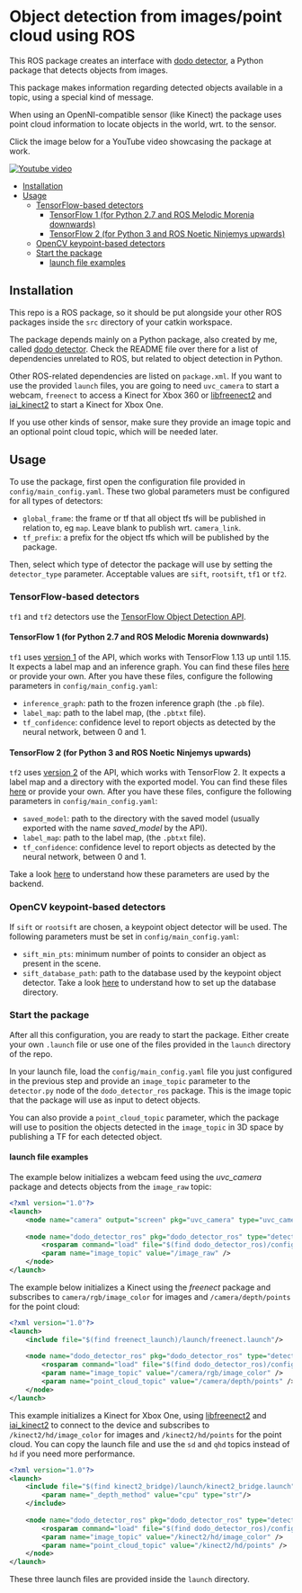 # Object detection from images/point cloud using ROS

This ROS package creates an interface with [dodo detector](https://github.com/douglasrizzo/dodo_detector), a Python package that detects objects from images.

This package makes information regarding detected objects available in a topic, using a special kind of message.

When using an OpenNI-compatible sensor (like Kinect) the package uses point cloud information to locate objects in the world, wrt. to the sensor.

Click the image below for a YouTube video showcasing the package at work.

[![Youtube video](https://img.youtube.com/vi/fXJYmJOaSxQ/0.jpg)](https://www.youtube.com/watch?v=fXJYmJOaSxQ)

<!-- TOC -->

- [Installation](#installation)
- [Usage](#usage)
    - [TensorFlow-based detectors](#tensorflow-based-detectors)
        - [TensorFlow 1 (for Python 2.7 and ROS Melodic Morenia downwards)](#tensorflow-1-for-python-27-and-ros-melodic-morenia-downwards)
        - [TensorFlow 2 (for Python 3 and ROS Noetic Ninjemys upwards)](#tensorflow-2-for-python-3-and-ros-noetic-ninjemys-upwards)
    - [OpenCV keypoint-based detectors](#opencv-keypoint-based-detectors)
    - [Start the package](#start-the-package)
        - [launch file examples](#launch-file-examples)

<!-- /TOC -->

## Installation

This repo is a ROS package, so it should be put alongside your other ROS packages inside the `src` directory of your catkin workspace.

The package depends mainly on a Python package, also created by me, called [dodo detector](https://github.com/douglasrizzo/dodo_detector). Check the README file over there for a list of dependencies unrelated to ROS, but related to object detection in Python.

Other ROS-related dependencies are listed on `package.xml`. If you want to use the provided `launch` files, you are going to need `uvc_camera` to start a webcam, `freenect` to access a Kinect for Xbox 360 or [libfreenect2](https://github.com/OpenKinect/libfreenect2) and [iai_kinect2](https://github.com/code-iai/iai_kinect2) to start a Kinect for Xbox One.

If you use other kinds of sensor, make sure they provide an image topic and an optional point cloud topic, which will be needed later.

## Usage

To use the package, first open the configuration file provided in `config/main_config.yaml`. These two global parameters must be configured for all types of detectors:

- `global_frame`: the frame or tf that all object tfs will be published in relation to, eg `map`. Leave blank to publish wrt. `camera_link`.
- `tf_prefix`: a prefix for the object tfs which will be published by the package.

Then, select which type of detector the package will use by setting the `detector_type` parameter. Acceptable values are `sift`, `rootsift`, `tf1` or `tf2`.

### TensorFlow-based detectors

`tf1` and `tf2` detectors use the [TensorFlow Object Detection API](https://github.com/tensorflow/models/blob/master/research/object_detection/).

#### TensorFlow 1 (for Python 2.7 and ROS Melodic Morenia downwards)

`tf1` uses [version 1](https://github.com/tensorflow/models/blob/master/research/object_detection/g3doc/tf1.md) of the API, which works with TensorFlow 1.13 up until 1.15. It expects a label map and an inference graph. You can find these files [here](https://github.com/tensorflow/models/blob/master/research/object_detection/g3doc/tf1_detection_zoo.md) or provide your own. After you have these files, configure the following parameters in `config/main_config.yaml`:

- `inference_graph`: path to the frozen inference graph (the `.pb` file).
- `label_map`: path to the label map, (the `.pbtxt` file).
- `tf_confidence`: confidence level to report objects as detected by the neural network, between 0 and 1.

#### TensorFlow 2 (for Python 3 and ROS Noetic Ninjemys upwards)

`tf2` uses [version 2](https://github.com/tensorflow/models/blob/master/research/object_detection/g3doc/tf2.md) of the API, which works with TensorFlow 2. It expects a label map and a directory with the exported model. You can find these files [here](https://github.com/tensorflow/models/blob/master/research/object_detection/g3doc/tf2_detection_zoo.md) or provide your own. After you have these files, configure the following parameters in `config/main_config.yaml`:

- `saved_model`: path to the directory with the saved model (usually exported with the name _saved_model_ by the API).
- `label_map`: path to the label map, (the `.pbtxt` file).
- `tf_confidence`: confidence level to report objects as detected by the neural network, between 0 and 1.

Take a look [here](https://douglasrizzo.com.br/dodo_detector/#convolutional-neural-network-detector-4) to understand how these parameters are used by the backend.

### OpenCV keypoint-based detectors

If `sift` or `rootsift` are chosen, a keypoint object detector will be used. The following parameters must be set in `config/main_config.yaml`:

- `sift_min_pts`: minimum number of points to consider an object as present in the scene.
- `sift_database_path`: path to the database used by the keypoint object detector. Take a look [here](https://douglasrizzo.com.br/dodo_detector/#keypoint-based-detector) to understand how to set up the database directory.

### Start the package

After all this configuration, you are ready to start the package. Either create your own `.launch` file or use one of the files provided in the `launch` directory of the repo.

In your launch file, load the `config/main_config.yaml` file you just configured in the previous step and provide an `image_topic` parameter to the `detector.py` node of the `dodo_detector_ros` package. This is the image topic that the package will use as input to detect objects.

You can also provide a `point_cloud_topic` parameter, which the package will use to position the objects detected in the `image_topic` in 3D space by publishing a TF for each detected object.

#### launch file examples

The example below initializes a webcam feed using the *uvc_camera* package and detects objects from the `image_raw` topic:

```xml
<?xml version="1.0"?>
<launch>
    <node name="camera" output="screen" pkg="uvc_camera" type="uvc_camera_node"/>
    
    <node name="dodo_detector_ros" pkg="dodo_detector_ros" type="detector.py" output="screen">
        <rosparam command="load" file="$(find dodo_detector_ros)/config/main_config.yaml"/>
        <param name="image_topic" value="/image_raw" />
    </node>
</launch>
```

The example below initializes a Kinect using the *freenect* package and subscribes to `camera/rgb/image_color` for images and `/camera/depth/points` for the point cloud:

```xml
<?xml version="1.0"?>
<launch>
    <include file="$(find freenect_launch)/launch/freenect.launch"/>
    
    <node name="dodo_detector_ros" pkg="dodo_detector_ros" type="detector.py" output="screen">
        <rosparam command="load" file="$(find dodo_detector_ros)/config/main_config.yaml"/>
        <param name="image_topic" value="/camera/rgb/image_color" />
        <param name="point_cloud_topic" value="/camera/depth/points" />
    </node>
</launch>
```

This example initializes a Kinect for Xbox One, using [libfreenect2](https://github.com/OpenKinect/libfreenect2) and [iai_kinect2](https://github.com/code-iai/iai_kinect2) to connect to the device and subscribes to `/kinect2/hd/image_color` for images and `/kinect2/hd/points` for the point cloud. You can copy the launch file and use the `sd` and `qhd` topics instead of `hd` if you need more performance.

```xml
<?xml version="1.0"?>
<launch>    
    <include file="$(find kinect2_bridge)/launch/kinect2_bridge.launch">
        <param name="_depth_method" value="cpu" type="str"/>
    </include>
    
    <node name="dodo_detector_ros" pkg="dodo_detector_ros" type="detector.py" output="screen">
        <rosparam command="load" file="$(find dodo_detector_ros)/config/main_config.yaml"/>
        <param name="image_topic" value="/kinect2/hd/image_color" />
        <param name="point_cloud_topic" value="/kinect2/hd/points" />
    </node>
</launch>
```

These three launch files are provided inside the `launch` directory.
